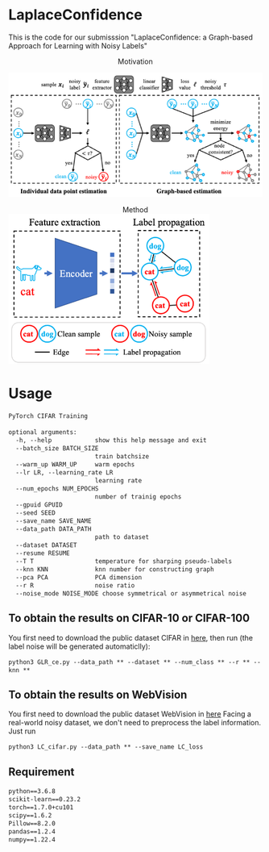 # LaplaceConfidence
This is the code for our submisssion "LaplaceConfidence: a Graph-based Approach for Learning with Noisy Labels"

<center>Motivation</center>

![motivation](motivation.png "motivation")


<center>Method</center>

<img src="method.png" alt="drawing" width="400"/>


# Usage

    PyTorch CIFAR Training

    optional arguments:
      -h, --help            show this help message and exit
      --batch_size BATCH_SIZE
                            train batchsize
      --warm_up WARM_UP     warm epochs
      --lr LR, --learning_rate LR
                            learning rate
      --num_epochs NUM_EPOCHS
                            number of trainig epochs
      --gpuid GPUID
      --seed SEED
      --save_name SAVE_NAME
      --data_path DATA_PATH
                            path to dataset
      --dataset DATASET
      --resume RESUME
      --T T                 temperature for sharping pseudo-labels
      --knn KNN             knn number for constructing graph
      --pca PCA             PCA dimension
      --r R                 noise ratio
      --noise_mode NOISE_MODE choose symmetrical or asymmetrical noise

## To obtain the results on CIFAR-10 or CIFAR-100

You first need to download the public dataset CIFAR in [here](https://www.cs.toronto.edu/~kriz/cifar.html), then run (the label noise will be generated automaticlly):

    python3 GLR_ce.py --data_path ** --dataset ** --num_class ** --r ** --knn **

## To obtain the results on WebVision 

You first need to download the public dataset WebVision in [here](https://data.vision.ee.ethz.ch/cvl/webvision/dataset2017.html)
Facing a real-world noisy dataset, we don't need to preprocess the label information.
Just run

    python3 LC_cifar.py --data_path ** --save_name LC_loss 


## Requirement

    python==3.6.8
    scikit-learn==0.23.2
    torch==1.7.0+cu101
    scipy==1.6.2
    Pillow==8.2.0
    pandas==1.2.4
    numpy==1.22.4
